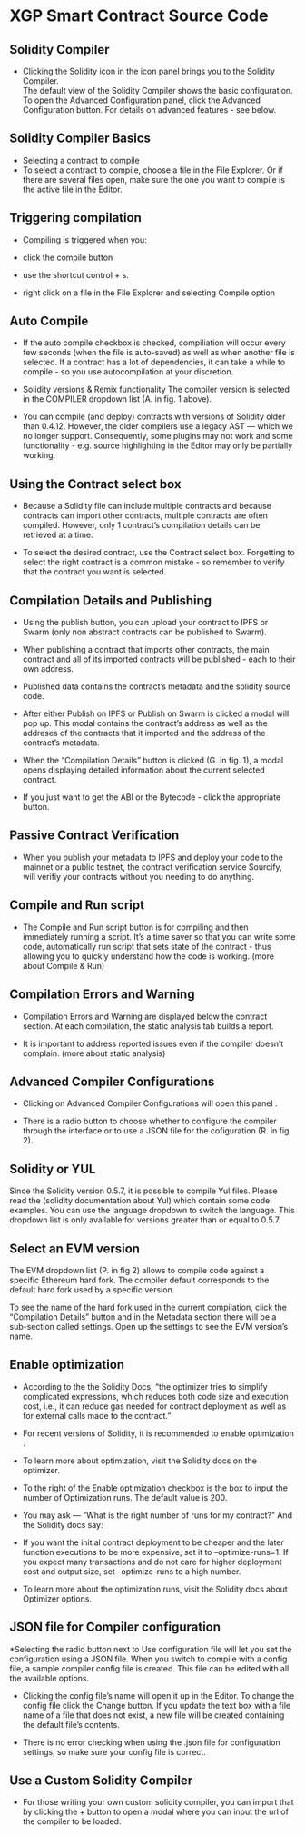 # XGP Smart Contract Source Code

## Solidity Compiler
* Clicking the Solidity icon in the icon panel brings you to the Solidity Compiler.</br> The default view of the Solidity Compiler shows the basic configuration. </br>
To open the Advanced Configuration panel, click the Advanced Configuration button. For details on advanced features - see below.

## Solidity Compiler Basics
* Selecting a contract to compile
* To select a contract to compile, choose a file in the File Explorer. Or if there are several files open, make sure the one you want to compile is the active file in the Editor.


## Triggering compilation
* Compiling is triggered when you:

* click the compile button 
* use the shortcut control + s.
* right click on a file in the File Explorer and selecting Compile option

## Auto Compile
* If the auto compile checkbox is checked, compiliation will occur every few seconds (when the file is auto-saved) as well as when another file is selected. If a contract has a lot of dependencies, it can take a while to compile - so you use autocompilation at your discretion.

* Solidity versions & Remix functionality
The compiler version is selected in the COMPILER dropdown list (A. in fig. 1 above).

* You can compile (and deploy) contracts with versions of Solidity older than 0.4.12. However, the older compilers use a legacy AST — which we no longer support. Consequently, some plugins may not work and some functionality - e.g. source highlighting in the Editor may only be partially working.

## Using the Contract select box
* Because a Solidity file can include multiple contracts and because contracts can import other contracts, multiple contracts are often compiled. However, only 1 contract’s compilation details can be retrieved at a time.

* To select the desired contract, use the Contract select box. Forgetting to select the right contract is a common mistake - so remember to verify that the contract you want is selected.

## Compilation Details and Publishing
* Using the publish button, you can upload your contract to IPFS or Swarm (only non abstract contracts can be published to Swarm).

* When publishing a contract that imports other contracts, the main contract and all of its imported contracts will be published - each to their own address.

* Published data contains the contract’s metadata and the solidity source code.

* After either Publish on IPFS or Publish on Swarm is clicked a modal will pop up. This modal contains the contract’s address as well as the addreses of the contracts that it imported and the address of the contract’s metadata.

* When the “Compilation Details” button is clicked (G. in fig. 1), a modal opens displaying detailed information about the current selected contract.

* If you just want to get the ABI or the Bytecode - click the appropriate button.

## Passive Contract Verification
* When you publish your metadata to IPFS and deploy your code to the mainnet or a public testnet, the contract verification service Sourcify, will verifiy your contracts without you needing to do anything.

## Compile and Run script
* The Compile and Run script button is for compiling and then immediately running a script. It’s a time saver so that you can write some code, automatically run script that sets state of the contract - thus allowing you to quickly understand how the code is working. (more about Compile & Run)

## Compilation Errors and Warning
* Compilation Errors and Warning are displayed below the contract section. At each compilation, the static analysis tab builds a report.

* It is important to address reported issues even if the compiler doesn’t complain. (more about static analysis)

## Advanced Compiler Configurations
* Clicking on Advanced Compiler Configurations will open this panel .


* There is a radio button to choose whether to configure the compiler through the interface or to use a JSON file for the cofiguration (R. in fig 2).

## Solidity or YUL
Since the Solidity version 0.5.7, it is possible to compile Yul files. Please read the (solidity documentation about Yul) which contain some code examples. You can use the language dropdown to switch the language. This dropdown list is only available for versions greater than or equal to 0.5.7.

## Select an EVM version
The EVM dropdown list (P. in fig 2) allows to compile code against a specific Ethereum hard fork. The compiler default corresponds to the default hard fork used by a specific version.

To see the name of the hard fork used in the current compilation, click the “Compilation Details” button and in the Metadata section there will be a sub-section called settings. Open up the settings to see the EVM version’s name.

## Enable optimization
* According to the the Solidity Docs, “the optimizer tries to simplify complicated expressions, which reduces both code size and execution cost, i.e., it can reduce gas needed for contract deployment as well as for external calls made to the contract.”

* For recent versions of Solidity, it is recommended to enable optimization .

* To learn more about optimization, visit the Solidity docs on the optimizer.

* To the right of the Enable optimization checkbox is the box to input the number of Optimization runs. The default value is 200.

* You may ask — “What is the right number of runs for my contract?” And the Solidity docs say:

* If you want the initial contract deployment to be cheaper and the later function executions to be more expensive, set it to –optimize-runs=1. If you expect many transactions and do not care for higher deployment cost and output size, set –optimize-runs to a high number.
* To learn more about the optimization runs, visit the Solidity docs about Optimizer options.

## JSON file for Compiler configuration
*Selecting the radio button next to Use configuration file will let you set the configuration using a JSON file. When you switch to compile with a config file, a sample compiler config file is created. This file can be edited with all the available options.

* Clicking the config file’s name will open it up in the Editor. To change the config file click the Change button. If you update the text box with a file name of a file that does not exist, a new file will be created containing the default file’s contents.

* There is no error checking when using the .json file for configuration settings, so make sure your config file is correct.

## Use a Custom Solidity Compiler
* For those writing your own custom solidity compiler, you can import that by clicking the + button to open a modal where you can input the url of the compiler to be loaded.
